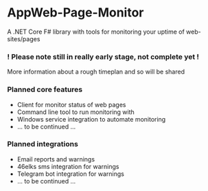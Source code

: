 # AppWeb-Page-Monitor
A .NET Core F# library with tools for monitoring your uptime of web-sites/pages 

### ! Please note still in really early stage, not complete yet ! ###
More information about a rough timeplan and so will be shared

### Planned core features ###
* Client for monitor status of web pages
* Command line tool to run monitoring with
* Windows service integration to automate monitoring
* ... to be continued ...

### Planned integrations ###
* Email reports and warnings
* 46elks sms integration for warnings
* Telegram bot integration for warnings
* ... to be continued ...
